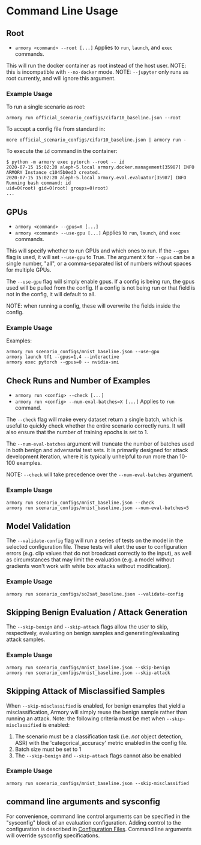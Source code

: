 # Command Line Usage

## Root
* `armory <command> --root [...]`
Applies to `run`, `launch`, and `exec` commands.

This will run the docker container as root instead of the host user.
NOTE: this is incompatible with `--no-docker` mode.
NOTE: `--jupyter` only runs as root currently, and will ignore this argument.

### Example Usage

To run a single scenario as root:
```
armory run official_scenario_configs/cifar10_baseline.json --root
```

To accept a config file from standard in:
```
more official_scenario_configs/cifar10_baseline.json | armory run -
```

To execute the `id` command in the container:
```
$ python -m armory exec pytorch --root -- id
2020-07-15 15:02:20 aleph-5.local armory.docker.management[35987] INFO ARMORY Instance c1045b0ed3 created.
2020-07-15 15:02:20 aleph-5.local armory.eval.evaluator[35987] INFO Running bash command: id
uid=0(root) gid=0(root) groups=0(root)
...
```

## GPUs
* `armory <command> --gpus=X [...]`
* `armory <command> --use-gpu [...]`
Applies to `run`, `launch`, and `exec` commands.

This will specify whether to run GPUs and which ones to run.
If the `--gpus` flag is used, it will set `--use-gpu` to True.
The argument `X` for `--gpus` can be a single number, "all",
or a comma-separated list of numbers without spaces for multiple GPUs.

The `--use-gpu` flag will simply enable gpus.
If a config is being run, the gpus used will be pulled from the config.
If a config is not being run or that field is not in the config, it will default to all.

NOTE: when running a config, these will overwrite the fields inside the config.

### Example Usage

Examples:
```
armory run scenario_configs/mnist_baseline.json --use-gpu
armory launch tf1 --gpus=1,4 --interactive
armory exec pytorch --gpus=0 -- nvidia-smi
```

## Check Runs and Number of Examples
* `armory run <config> --check [...]`
* `armory run <config> --num-eval-batches=X [...]`
Applies to `run` command.

The `--check` flag will make every dataset return a single batch,
which is useful to quickly check whether the entire scenario correctly runs.
It will also ensure that the number of training epochs is set to 1.

The `--num-eval-batches` argument will truncate the number of batches used in
both benign and adversarial test sets.
It is primarily designed for attack development iteration, where it is typically unhelpful
to run more than 10-100 examples.

NOTE: `--check` will take precedence over the `--num-eval-batches` argument.

### Example Usage

```
armory run scenario_configs/mnist_baseline.json --check
armory run scenario_configs/mnist_baseline.json --num-eval-batches=5
```

## Model Validation
The `--validate-config` flag will run a series of tests on the model in the selected configuration file.  These tests will alert the user to configuration errors (e.g. clip values that do not broadcast correctly to the input), as well as circumstances that may limit the evaluation (e.g. a model without gradients won't work with white box attacks without modification).

### Example Usage
```
armory run scenario_configs/so2sat_baseline.json --validate-config
```

## Skipping Benign Evaluation / Attack Generation
The `--skip-benign` and `--skip-attack` flags allow the user to skip, respectively, evaluating on benign samples and generating/evaluating attack samples.

### Example Usage
```
armory run scenario_configs/mnist_baseline.json --skip-benign
armory run scenario_configs/mnist_baseline.json --skip-attack
```

## Skipping Attack of Misclassified Samples
When `--skip-misclassified` is enabled, for benign examples that yield a misclassification, Armory will simply reuse the 
benign sample rather than running an attack. Note: the following criteria must be met when `--skip-misclassified` is enabled:

1. The scenario must be a classification task (i.e. *not* object detection, ASR) with the 'categorical_accuracy' metric enabled in the config file.
2. Batch size must be set to 1
3. The `--skip-benign` and `--skip-attack` flags cannot also be enabled

### Example Usage
```
armory run scenario_configs/mnist_baseline.json --skip-misclassified
```

## command line arguments and sysconfig

For convenience, command line control arguments can be specified in the "sysconfig"
block of an evaluation configuration. Adding control to the configuration is
described in [Configuration Files][conf]. Command line arguments will override
sysconfig specifications.


  [conf]: configuration_files.md#sysconfig-and-command-line-arguments
